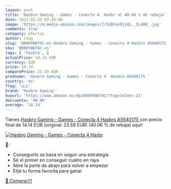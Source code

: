 ```yaml
---
layout: post
title: 'Hasbro Gaming - Games - Conecta 4  Hasbr al 40.06 % de rebaja'
date: 2021-02-23 07:26:00
image: 'https://m.media-amazon.com/images/I/51Blms9jJdL._SL400_.jpg'
comments: true
category: ofertas
author: ring
slug: 'B00HYWO74C-es Hasbro Gaming - Games - Conecta 4 Hasbro A5640175'
sku: 'B00HYWO74C-es'
tags: [ 'hasbro', ]
actualPrice: 14.14 EUR
currency: EUR
price: 14.14
comparePrice: 23.59 EUR
prodname: 'Hasbro Gaming - Games - Conecta 4  Hasbro A5640175 '
country: 'es'
flag: '🇪🇸'
brand: 'Hasbro Gaming'
buyurl: 'https://www.amazon.es/dp/B00HYWO74C/?tag=tolees-21'
descuento: '40.06'
average: '14.14'
---
```


Tienes [Hasbro Gaming - Games - Conecta 4  Hasbro A5640175 ](https://www.amazon.es/dp/B00HYWO74C/?tag=tolees-21) con precio final de  14.14 EUR (original: 23.59 EUR) (40.06 %  de rebaja) aqui!

[![Hasbro Gaming - Games - Conecta 4  Hasbr](https://m.media-amazon.com/images/I/51Blms9jJdL._SL400_.jpg)](https://www.amazon.es/dp/B00HYWO74C/?tag=tolees-21)

🔎:

- Conseguirlo se basa en seguir una estrategia
- Sé el primer en conseguir cuatro en raya
- Abre la parte de abajo para volver a empezar
- Elije tu forma favorita para ganar

[🛒 Comprar!!!](https://www.amazon.es/dp/B00HYWO74C/?tag=tolees-21)
